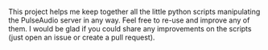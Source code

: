 This project helps me keep together all the little python scripts manipulating the PulseAudio server in any way.
Feel free to re-use and improve any of them. I would be glad if you could share any improvements on the scripts (just open an issue or create a pull request).
